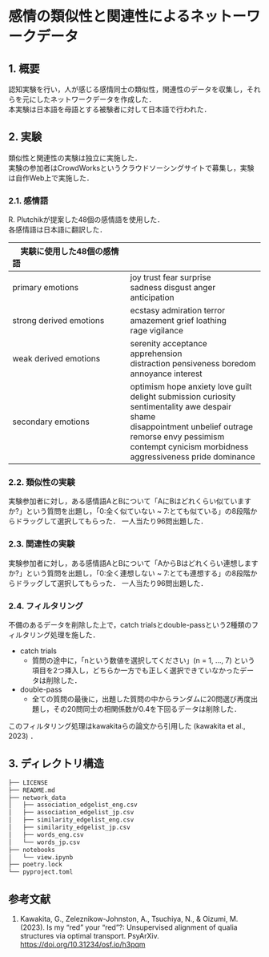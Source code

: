 # 感情の類似性と関連性によるネットーワークデータ
## 1. 概要
認知実験を行い，人が感じる感情同士の類似性，関連性のデータを収集し，それらを元にしたネットワークデータを作成した．  
本実験は日本語を母語とする被験者に対して日本語で行われた．  

## 2. 実験
類似性と関連性の実験は独立に実施した．  
実験の参加者はCrowdWorksというクラウドソーシングサイトで募集し，実験は自作Web上で実施した．

### 2.1. 感情語
R. Plutchikが提案した48個の感情語を使用した．  
各感情語は日本語に翻訳した．  

|　実験に使用した48個の感情語 | |
| :--- | :--- |
| primary emotions | joy trust fear surprise <br> sadness disgust anger <br> anticipation |
| strong derived emotions | ecstasy admiration terror <br> amazement grief loathing <br> rage vigilance |
| weak derived emotions | serenity acceptance apprehension <br> distraction pensiveness boredom <br> annoyance interest |
| secondary emotions | optimism hope anxiety love guilt <br> delight submission curiosity <br> sentimentality awe despair shame <br> disappointment unbelief outrage <br> remorse envy pessimism <br> contempt cynicism morbidness <br> aggressiveness pride dominance |

### 2.2. 類似性の実験
実験参加者に対し，ある感情語AとBについて「AにBはどれくらい似ていますか?」という質問を出題し，「0:全く似ていない ~ 7:とても似ている」の8段階からドラッグして選択してもらった．
一人当たり96問出題した．

### 2.3. 関連性の実験
実験参加者に対し，ある感情語AとBについて「AからBはどれくらい連想しますか?」という質問を出題し，「0:全く連想しない ~ 7:とても連想する」の8段階からドラッグして選択してもらった．
一人当たり96問出題した．

### 2.4. フィルタリング
不備のあるデータを削除した上で，catch trialsとdouble-passという2種類のフィルタリング処理を施した．
- catch trials
    - 質問の途中に，「nという数値を選択してください」(n = 1, ..., 7) という項目を2つ挿入し，どちらか一方でも正しく選択できていなかったデータは削除した．
- double-pass
    - 全ての質問の最後に，出題した質問の中からランダムに20問選び再度出題し，その20問同士の相関係数が0.4を下回るデータは削除した．

このフィルタリング処理はkawakitaらの論文から引用した (kawakita et al., 2023) ．

## 3. ディレクトリ構造
```bash
├── LICENSE
├── README.md
├── network_data
│   ├── association_edgelist_eng.csv 
│   ├── association_edgelist_jp.csv
│   ├── similarity_edgelist_eng.csv
│   ├── similarity_edgelist_jp.csv
│   ├── words_eng.csv
│   └── words_jp.csv
├── notebooks
│   └── view.ipynb
├── poetry.lock
└── pyproject.toml
```

## 参考文献
1. Kawakita, G., Zeleznikow-Johnston, A., Tsuchiya, N., & Oizumi, M. (2023). Is my “red” your “red”?: Unsupervised alignment of qualia structures via optimal transport. PsyArXiv. https://doi.org/10.31234/osf.io/h3pqm
